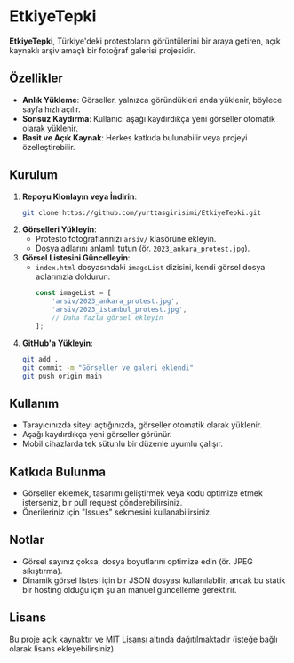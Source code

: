 # EtkiyeTepki

**EtkiyeTepki**, Türkiye'deki protestoların görüntülerini bir araya getiren, açık kaynaklı arşiv amaçlı bir fotoğraf galerisi projesidir.

## Özellikler
- **Anlık Yükleme**: Görseller, yalnızca göründükleri anda yüklenir, böylece sayfa hızlı açılır.
- **Sonsuz Kaydırma**: Kullanıcı aşağı kaydırdıkça yeni görseller otomatik olarak yüklenir.
- **Basit ve Açık Kaynak**: Herkes katkıda bulunabilir veya projeyi özelleştirebilir.

## Kurulum
1. **Repoyu Klonlayın veya İndirin**:
   ```bash
   git clone https://github.com/yurttasgirisimi/EtkiyeTepki.git
   ```
2. **Görselleri Yükleyin**:
   - Protesto fotoğraflarınızı `arsiv/` klasörüne ekleyin.
   - Dosya adlarını anlamlı tutun (ör. `2023_ankara_protest.jpg`).
3. **Görsel Listesini Güncelleyin**:
   - `index.html` dosyasındaki `imageList` dizisini, kendi görsel dosya adlarınızla doldurun:
     ```javascript
     const imageList = [
         'arsiv/2023_ankara_protest.jpg',
         'arsiv/2023_istanbul_protest.jpg',
         // Daha fazla görsel ekleyin
     ];
     ```
4. **GitHub'a Yükleyin**:
   ```bash
   git add .
   git commit -m "Görseller ve galeri eklendi"
   git push origin main
   ```

## Kullanım
- Tarayıcınızda siteyi açtığınızda, görseller otomatik olarak yüklenir.
- Aşağı kaydırdıkça yeni görseller görünür.
- Mobil cihazlarda tek sütunlu bir düzenle uyumlu çalışır.

## Katkıda Bulunma
- Görseller eklemek, tasarımı geliştirmek veya kodu optimize etmek isterseniz, bir pull request gönderebilirsiniz.
- Önerileriniz için "Issues" sekmesini kullanabilirsiniz.

## Notlar
- Görsel sayınız çoksa, dosya boyutlarını optimize edin (ör. JPEG sıkıştırma).
- Dinamik görsel listesi için bir JSON dosyası kullanılabilir, ancak bu statik bir hosting olduğu için şu an manuel güncelleme gerektirir.

## Lisans
Bu proje açık kaynaktır ve [MIT Lisansı](#) altında dağıtılmaktadır (isteğe bağlı olarak lisans ekleyebilirsiniz).
